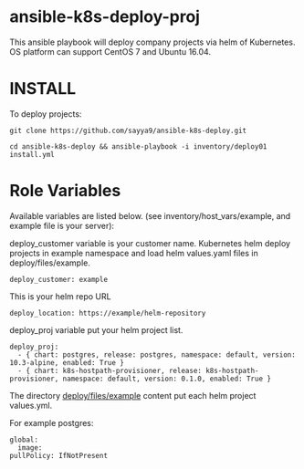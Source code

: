 # ansible-k8s-deploy-proj
This ansible playbook will deploy company projects via helm of Kubernetes. OS platform can support CentOS 7 and Ubuntu 16.04.

INSTALL
=======

To deploy projects:

```
git clone https://github.com/sayya9/ansible-k8s-deploy.git

cd ansible-k8s-deploy && ansible-playbook -i inventory/deploy01 install.yml
```

Role Variables
=======
Available variables are listed below. (see inventory/host_vars/example, and example file is your server):

deploy_customer variable is your customer name. Kubernetes helm deploy projects in example namespace and load helm values.yaml files in deploy/files/example.

```deploy_customer: example```


This is your helm repo URL

```
deploy_location: https://example/helm-repository
```

deploy_proj variable put your helm project list.

```
deploy_proj:
  - { chart: postgres, release: postgres, namespace: default, version: 10.3-alpine, enabled: True }
  - { chart: k8s-hostpath-provisioner, release: k8s-hostpath-provisioner, namespace: default, version: 0.1.0, enabled: True }
```

The directory [deploy/files/example](https://github.com/sayya9/ansible-k8s-deploy-proj/tree/master/roles/deploy/files/example) content put each helm project values.yml.

For example postgres:
```
global:
  image:
pullPolicy: IfNotPresent
```
